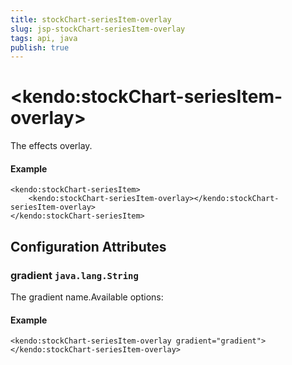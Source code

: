 ```yaml
---
title: stockChart-seriesItem-overlay
slug: jsp-stockChart-seriesItem-overlay
tags: api, java
publish: true
---
```


# \<kendo:stockChart-seriesItem-overlay\>

The effects overlay.

#### Example
    <kendo:stockChart-seriesItem>
        <kendo:stockChart-seriesItem-overlay></kendo:stockChart-seriesItem-overlay>
    </kendo:stockChart-seriesItem>

## Configuration Attributes

### gradient `java.lang.String`

The gradient name.Available options:

#### Example
    <kendo:stockChart-seriesItem-overlay gradient="gradient">
    </kendo:stockChart-seriesItem-overlay>

